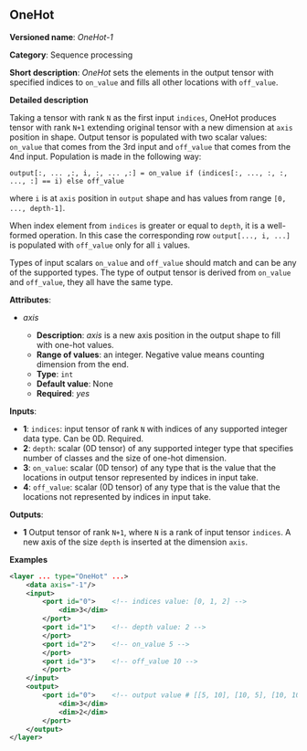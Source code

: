 ## OneHot <a name="OneHot"></a>

**Versioned name**: *OneHot-1*

**Category**: Sequence processing

**Short description**: *OneHot* sets the elements in the output tensor with specified indices to `on_value` and fills all other locations with `off_value`.

**Detailed description**

Taking a tensor with rank `N` as the first input `indices`, OneHot produces tensor with rank `N+1` extending original
tensor with a new dimension at `axis` position in shape. Output tensor is populated with two scalar values: `on_value`
that comes from the 3rd input and `off_value` that comes from the 4nd input. Population is made in the following way:

    output[:, ... ,:, i, :, ... ,:] = on_value if (indices[:, ..., :, :, ..., :] == i) else off_value

where `i` is at `axis` position in `output` shape and has values from range `[0, ..., depth-1]`.

When index element from `indices` is greater or equal to `depth`, it is a well-formed operation. In this case the corresponding row `output[..., i, ...]` is populated with `off_value` only for all `i` values.

Types of input scalars `on_value` and `off_value` should match and can be any of the supported types. The type of output tensor is derived from `on_value` and `off_value`, they all have the same type.

**Attributes**:

* *axis*

  * **Description**: *axis* is a new axis position in the output shape to fill with one-hot values.
  * **Range of values**: an integer. Negative value means counting dimension from the end.
  * **Type**: `int`
  * **Default value**: None
  * **Required**: *yes*

**Inputs**:

* **1**: `indices`: input tensor of rank `N` with indices of any supported integer data type. Can be 0D. Required.
* **2**: `depth`: scalar (0D tensor) of any supported integer type that specifies number of classes and the size of one-hot dimension.
* **3**: `on_value`: scalar (0D tensor) of any type that is the value that the locations in output tensor represented by indices in input take.
* **4**: `off_value`: scalar (0D tensor) of any type that is the value that the locations not represented by indices in input take.

**Outputs**:

* **1** Output tensor of rank `N+1`, where `N` is a rank of input tensor `indices`. A new axis of the size `depth` is inserted at the dimension `axis`.

**Examples**

```xml
<layer ... type="OneHot" ...>
    <data axis="-1"/>
    <input>
        <port id="0">    <!-- indices value: [0, 1, 2] -->
            <dim>3</dim>
        </port>
        <port id="1">    <!-- depth value: 2 -->
        </port>
        <port id="2">    <!-- on_value 5 -->
        </port>
        <port id="3">    <!-- off_value 10 -->
        </port>
    </input>
    <output>
        <port id="0">    <!-- output value # [[5, 10], [10, 5], [10, 10]] -->
            <dim>3</dim>
            <dim>2</dim>
        </port>
    </output>
</layer>
```